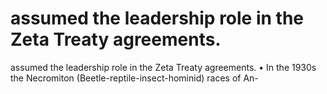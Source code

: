 # assumed the leadership role in the Zeta Treaty agreements.

assumed the leadership role in the Zeta Treaty agreements.
• In the 1930s the Necromiton (Beetle-reptile-insect-hominid) races of An-
